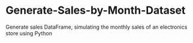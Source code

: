 # Generate-Sales-by-Month-Dataset
Generate sales DataFrame, simulating the monthly sales of an electronics store using Python
